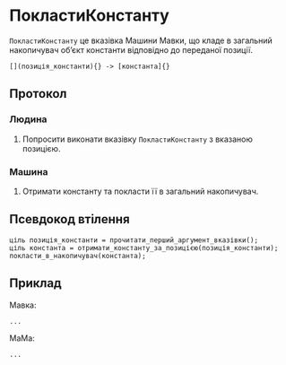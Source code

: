 # ПокластиКонстанту

`ПокластиКонстанту` <keyword>це</keyword> вказівка <subject>Машини Мавки</subject>, що кладе в загальний накопичувач
обʼєкт константи відповідно до переданої позиції.

```
[](позиція_константи){} -> [константа]{}
```

## Протокол

### Людина

1. Попросити виконати вказівку `ПокластиКонстанту` з вказаною позицією.

### Машина

1. Отримати константу та покласти її в загальний накопичувач.

## Псевдокод втілення

```ціль
ціль позиція_константи = прочитати_перший_аргумент_вказівки();
ціль константа = отримати_константу_за_позицією(позиція_константи);
покласти_в_накопичувач(константа);
```

## Приклад

<subject>Мавка</subject>:

```мавка
...
```

<subject>МаМа</subject>:

```мама
...
```